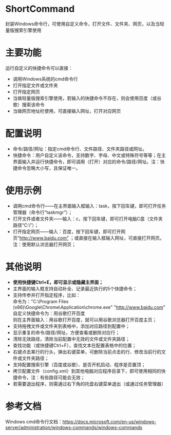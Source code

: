# ShortCommand
封装Windows命令行，可使用自定义命令，打开文件、文件夹、网页，以及当轻量版搜索引擎使用  
# 主要功能
运行自定义的快捷命令可以直接：  
*  	调用Windows系统的cmd命令行  
*  	打开指定文件或文件夹  
*  	打开指定网页  
*  	当做轻量版搜索引擎使用，若输入的快捷命令不存在，则会使用百度（或谷歌）搜索该命令
*   当做网页地址栏使用，可直接输入网址，打开对应网页
 
# 配置说明
*  	命令/路径/网址：指定cmd命令行、文件路径、文件夹路径或网址。  
*  	快捷命令：用户自定义该命令，支持数字、字母、中文或特殊符号等等；在主界面输入并运行快捷命令，即可调用（打开）对应的命令/路径/网址。注：快捷命令忽略大小写，且保证唯一。  

# 使用示例  
*  	调用cmd命令行——在主界面输入框输入：task，按下回车键，即可打开任务管理器（命令行“taskmgr”）；  
*  	打开文件或者文件夹——输入：c，按下回车键，即可打开电脑C盘（文件夹路径“C:\”）；  
*  	打开指定网页——输入：百度，按下回车键，即可打开网页“http://www.baidu.com”  ；或直接在输入框输入网址，可直接打开网页。注：使用默认浏览器打开网页；   
 
# 其他说明
*  **使用快捷键Ctrl+E，即可显示或隐藏主界面；**   
*  	主界面的输入框支持自动补全、记录最近执行的5个快捷命令；  
*  	支持传参并打开指定程序，比如：  
  命令为："C:\Program Files (x86)\Google\Chrome\Application\chrome.exe" "http://www.baidu.com"   
  自定义快捷命令为：用谷歌打开百度  
  则在主界面输入：用谷歌打开百度，就可以用谷歌浏览器打开百度主页；  
*  	支持拖拽文件或文件夹到表格中，添加对应路径到配置中；  
*  	显示重复的命令/路径/网址，方便查看或删除对应行；  
*  	清除无效路径，清除当前配置中无效的文件或文件夹路径；  
*  	查找功能（或快捷键Ctrl+F），查找文本在配置表格中的位置；  
*  	右键点击某行的行头，弹出右键菜单，可删除当前点击的行、修改当前行的文件或文件夹路径；  
*  	支持配置搜索引擎（百度或谷歌）、是否开机启动、程序是否置顶；  
*  	拷贝配置文件（config.xml）到其他电脑对应程序目录下，即可使用相同的快捷命令，注：有些路径可能会无效；  
*  	若需要退出程序，则需通过右下角的托盘右键菜单退出（或通过任务管理器）  


# 参考文档
Windows cmd命令行文档：https://docs.microsoft.com/en-us/windows-server/administration/windows-commands/windows-commands
